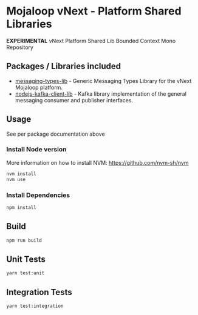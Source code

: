 # Mojaloop vNext - Platform Shared Libraries

**EXPERIMENTAL** vNext Platform Shared Lib Bounded Context Mono Repository

## Packages / Libraries included

- [messaging-types-lib](https://github.com/mojaloop/platform-shared-lib/tree/main/modules/messaging-types-lib) - Generic Messaging Types Library for the vNext Mojaloop platform.
- [nodejs-kafka-client-lib](https://github.com/mojaloop/platform-shared-lib/tree/main/modules/nodejs-kafka-client-lib) - Kafka library implementation of the general messaging consumer and publisher interfaces.

## Usage

See per package documentation above

### Install Node version

More information on how to install NVM: https://github.com/nvm-sh/nvm

```bash
nvm install
nvm use
```

### Install Dependencies

```bash
npm install
```

## Build

```bash
npm run build
```

## Unit Tests

```bash
yarn test:unit
```

## Integration Tests

```bash
yarn test:integration
```
